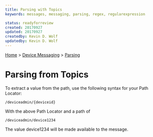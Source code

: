 ```yaml
---
title: Parsing with Topics
keywords: messages, messaging, parsing, regex, regularexpression

status: readyforreview
created: 20170927
updated: 20170927
createdby: Kevin D. Wolf
updatedby: Kevin D. Wolf
---
```

[Home](../../Index.md) > [Device Messaging](../Index.md) > [Parsing](Index.md)

# Parsing from Topics

To extract a value from the path, use the following syntax for your Path Locator:

`/deviceadmin/{deviceid}`

With the above Path Locator and a path of

`/deviceadmin/device1234`

The value device1234 will be made available to the message.
